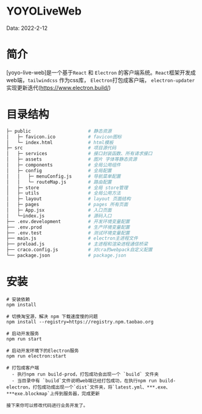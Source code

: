 # YOYOLiveWeb

Data: 2022-2-12

# 简介

[yoyo-live-web]是一个基于`React` 和 `Electron` 的客户端系统。`React`框架开发成web端，`tailwindcss` 作为css库， `Electron`打包成客户端， `electron-updater` 实现更新迭代(https://www.electron.build/)

# 目录结构

```bash
├─ public                     # 静态资源
│   ├─ favicon.ico            # favicon图标
│   └─ index.html             # html模板
├─ src                        # 项目源代码
│   ├─ services               # 接口封装函数、所有请求接口
│   ├─ assets                 # 图片 字体等静态资源
│   ├─ components             # 全局公用组件
│   ├─ config                 # 全局配置
│   │   ├─ menuConfig.js      # 导航菜单配置
│   │   └─ routeMap.js        # 路由配置
│   ├─ store                  # 全局 store管理
│   ├─ utils                  # 全局公用方法
│   ├─ layout                 # layout 页面结构
│   ├─ pages                  # pages 所有页面
│   ├─ App.jsx                # 入口页面
│   └─index.js                # 源码入口
├── .env.development          # 开发环境变量配置
├── .env.prod                 # 生产环境变量配置
├── .env.test                 # 测试环境变量配置
├── main.js                   # electron主进程文件
├── preload.js                # 主进程和渲染进程通信桥梁
├── craco.config.js           # 对cra的webpack自定义配置
└── package.json              # package.json
```

# 安装
```shell
# 安装依赖
npm install

# 切换淘宝源，解决 npm 下载速度慢的问题
npm install --registry=https://registry.npm.taobao.org

# 启动开发服务
npm run start

# 启动开发环境下的Electron服务
npm run electron:start

# 打包成客户端
  - 执行npm run build-prod，打包成功会出现一个 `build` 文件夹
  - 当目录中有 `build`文件说明web端已经打包成功，在执行npm run build-electron，打包成功成出现一个`dist`文件夹，将`latest.yml、***.exe、***exe.blockmap`上传到服务器，完成更新

接下来你可以修改代码进行业务开发了。
```